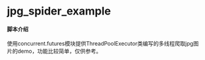 #  jpg_spider_example

#### 脚本介绍
使用concurrent.futures模块提供ThreadPoolExecutor类编写的多线程爬取jpg图片的demo，功能比较简单，仅供参考。
